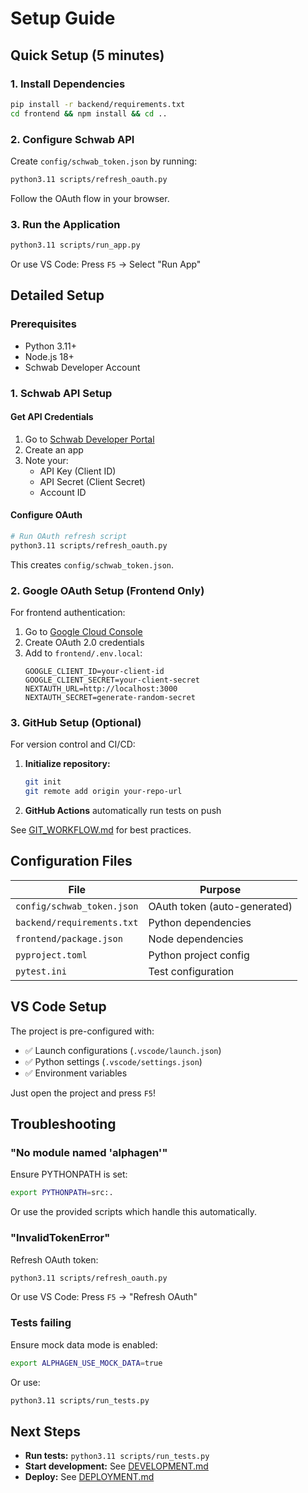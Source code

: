 # Setup Guide

## Quick Setup (5 minutes)

### 1. Install Dependencies
```bash
pip install -r backend/requirements.txt
cd frontend && npm install && cd ..
```

### 2. Configure Schwab API
Create `config/schwab_token.json` by running:
```bash
python3.11 scripts/refresh_oauth.py
```

Follow the OAuth flow in your browser.

### 3. Run the Application
```bash
python3.11 scripts/run_app.py
```

Or use VS Code: Press `F5` → Select "Run App"

## Detailed Setup

### Prerequisites
- Python 3.11+
- Node.js 18+
- Schwab Developer Account

### 1. Schwab API Setup

#### Get API Credentials
1. Go to [Schwab Developer Portal](https://developer.schwab.com)
2. Create an app
3. Note your:
   - API Key (Client ID)
   - API Secret (Client Secret)
   - Account ID

#### Configure OAuth
```bash
# Run OAuth refresh script
python3.11 scripts/refresh_oauth.py
```

This creates `config/schwab_token.json`.

### 2. Google OAuth Setup (Frontend Only)

For frontend authentication:

1. Go to [Google Cloud Console](https://console.cloud.google.com)
2. Create OAuth 2.0 credentials
3. Add to `frontend/.env.local`:
   ```env
   GOOGLE_CLIENT_ID=your-client-id
   GOOGLE_CLIENT_SECRET=your-client-secret
   NEXTAUTH_URL=http://localhost:3000
   NEXTAUTH_SECRET=generate-random-secret
   ```

### 3. GitHub Setup (Optional)

For version control and CI/CD:

1. **Initialize repository:**
   ```bash
   git init
   git remote add origin your-repo-url
   ```

2. **GitHub Actions** automatically run tests on push

See [GIT_WORKFLOW.md](GIT_WORKFLOW.md) for best practices.

## Configuration Files

| File | Purpose |
|------|---------|
| `config/schwab_token.json` | OAuth token (auto-generated) |
| `backend/requirements.txt` | Python dependencies |
| `frontend/package.json` | Node dependencies |
| `pyproject.toml` | Python project config |
| `pytest.ini` | Test configuration |

## VS Code Setup

The project is pre-configured with:
- ✅ Launch configurations (`.vscode/launch.json`)
- ✅ Python settings (`.vscode/settings.json`)
- ✅ Environment variables

Just open the project and press `F5`!

## Troubleshooting

### "No module named 'alphagen'"
Ensure PYTHONPATH is set:
```bash
export PYTHONPATH=src:.
```

Or use the provided scripts which handle this automatically.

### "InvalidTokenError"
Refresh OAuth token:
```bash
python3.11 scripts/refresh_oauth.py
```

Or use VS Code: Press `F5` → "Refresh OAuth"

### Tests failing
Ensure mock data mode is enabled:
```bash
export ALPHAGEN_USE_MOCK_DATA=true
```

Or use:
```bash
python3.11 scripts/run_tests.py
```

## Next Steps

- **Run tests:** `python3.11 scripts/run_tests.py`
- **Start development:** See [DEVELOPMENT.md](DEVELOPMENT.md)
- **Deploy:** See [DEPLOYMENT.md](DEPLOYMENT.md)


